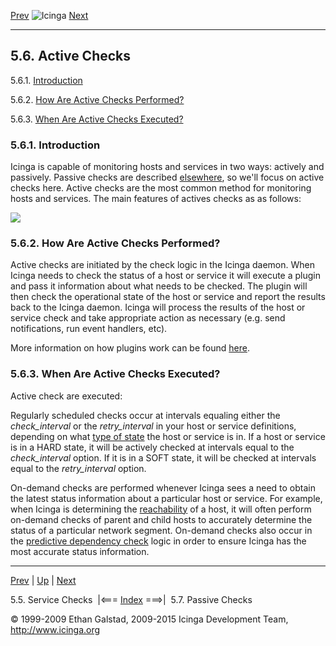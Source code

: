 [Prev](servicechecks.md) ![Icinga](../images/logofullsize.png "Icinga") [Next](passivechecks.md)

* * * * *

5.6. Active Checks
------------------

5.6.1. [Introduction](activechecks.md#introduction_activechecks)

5.6.2. [How Are Active Checks Performed?](activechecks.md#performed)

5.6.3. [When Are Active Checks Executed?](activechecks.md#executed)

### 5.6.1. Introduction

Icinga is capable of monitoring hosts and services in two ways: actively
and passively. Passive checks are described
[elsewhere](passivechecks.md "5.7. Passive Checks"), so we'll focus on
active checks here. Active checks are the most common method for
monitoring hosts and services. The main features of actives checks as as
follows:



![](../images/activechecks.png)

### 5.6.2. How Are Active Checks Performed?

Active checks are initiated by the check logic in the Icinga daemon.
When Icinga needs to check the status of a host or service it will
execute a plugin and pass it information about what needs to be checked.
The plugin will then check the operational state of the host or service
and report the results back to the Icinga daemon. Icinga will process
the results of the host or service check and take appropriate action as
necessary (e.g. send notifications, run event handlers, etc).

More information on how plugins work can be found
[here](plugins.md "5.1. Icinga Plugins").

### 5.6.3. When Are Active Checks Executed?

Active check are executed:



Regularly scheduled checks occur at intervals equaling either the
*check\_interval* or the *retry\_interval* in your host or service
definitions, depending on what [type of
state](statetypes.md "5.8. State Types") the host or service is in. If
a host or service is in a HARD state, it will be actively checked at
intervals equal to the *check\_interval* option. If it is in a SOFT
state, it will be checked at intervals equal to the *retry\_interval*
option.

On-demand checks are performed whenever Icinga sees a need to obtain the
latest status information about a particular host or service. For
example, when Icinga is determining the
[reachability](networkreachability.md "5.10. Determining Status and Reachability of Network Hosts")
of a host, it will often perform on-demand checks of parent and child
hosts to accurately determine the status of a particular network
segment. On-demand checks also occur in the [predictive dependency
check](dependencychecks.md "7.20. Predictive Dependency Checks") logic
in order to ensure Icinga has the most accurate status information.

* * * * *

[Prev](servicechecks.md) | [Up](ch05.md) | [Next](passivechecks.md)

5.5. Service Checks  |<=== [Index](index.md) ===>|  5.7. Passive Checks

© 1999-2009 Ethan Galstad, 2009-2015 Icinga Development Team,
http://www.icinga.org
